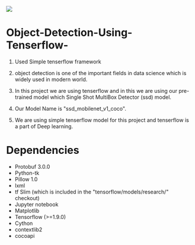 ![](https://www.google.co.in/search?q=object+detection&source=lnms&tbm=isch&sa=X&ved=0ahUKEwihz6S6mZDjAhXLMo8KHVmZDKAQ_AUIECgB&biw=1366&bih=608#imgrc=Na21hxFoFMmEiM:)

# Object-Detection-Using-Tenserflow-

1. Used Simple tenserflow framework

2. object detection is one of the important fields in data science which is widely used in modern world.

3. In this project we are using tenserflow and in this we are using our pre-trained model which Single Shot MultiBox Detector (ssd) model.

4. Our Model Name is "ssd_mobilenet_v1_coco".

5. We are using simple tenserflow model for this project and tenserflow is a part of Deep learning.

# Dependencies

* Protobuf 3.0.0
* Python-tk
* Pillow 1.0
* lxml
* tf Slim (which is included in the "tensorflow/models/research/" checkout)
* Jupyter notebook
* Matplotlib
* Tensorflow (>=1.9.0)
* Cython
* contextlib2
* cocoapi

